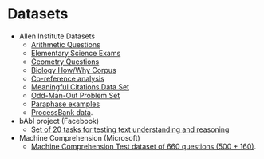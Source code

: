 # Datasets

* Allen Institute Datasets
  * [Arithmetic Questions](http://allenai.org/data.html)
  * [Elementary Science Exams](http://allenai.org/data.html)
  * [Geometry Questions](http://allenai.org/data.html)
  * [Biology How/Why Corpus](http://allenai.org/data.html)
  * [Co-reference analysis](http://allenai.org/data.html)
  * [Meaningful Citations Data Set](http://allenai.org/data.html)
  * [Odd-Man-Out Problem Set](http://allenai.org/data.html)
  * [Paraphase examples](http://allenai.org/data.html)
  * [ProcessBank data](http://allenai.org/data.html).
* bAbI project (Facebook)
  * [Set of 20 tasks for testing text understanding and reasoning](https://research.facebook.com/researchers/1543934539189348)
* Machine Comprehension (Microsoft)
  * [Machine Comprehension Test dataset of 660 questions (500 + 160)](http://research.microsoft.com/en-us/um/redmond/projects/mctest/).
